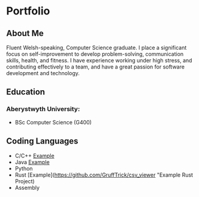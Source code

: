 # Portfolio

## About Me
Fluent Welsh-speaking, Computer Science graduate.  I place a significant focus on self-improvement to develop problem-solving, communication skills, health, and fitness.  I have experience working under high stress, and contributing effectively to a team, and have a great passion for software development and technology.

## Education
### Aberystwyth University:
- BSc Computer Science (G400)

## Coding Languages
- C/C++ [Example](https://github.com/GruffTrick/Sheep-Behaviour-Analyser "Example C Project")
- Java [Example](https://github.com/GruffTrick/Sudoku-Solver "Example Java Project")
- Python
- Rust [Example](https://github.com/GruffTrick/csv_viewer "Example Rust Project)
- Assembly
